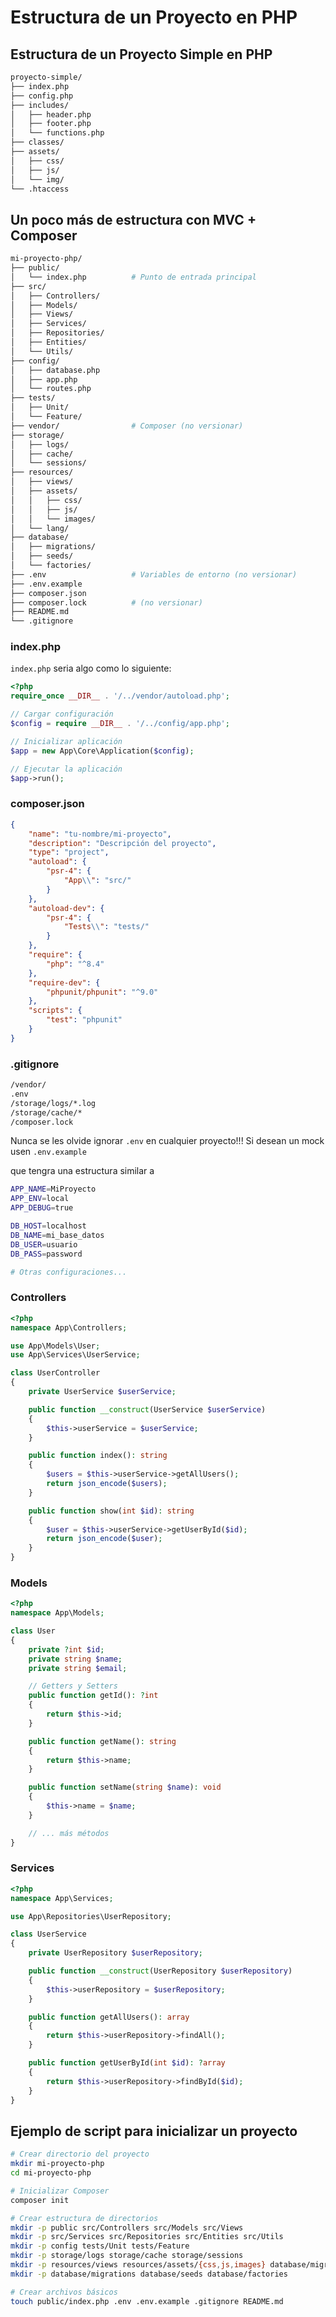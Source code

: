 # Estructura de un Proyecto en PHP


## Estructura de un Proyecto Simple en PHP

```bash
proyecto-simple/
├── index.php
├── config.php
├── includes/
│   ├── header.php
│   ├── footer.php
│   └── functions.php
├── classes/
├── assets/
│   ├── css/
│   ├── js/
│   └── img/
└── .htaccess
```

## Un poco más de estructura con MVC + Composer


```bash
mi-proyecto-php/
├── public/
│   └── index.php          # Punto de entrada principal
├── src/
│   ├── Controllers/
│   ├── Models/
│   ├── Views/
│   ├── Services/
│   ├── Repositories/
│   ├── Entities/
│   └── Utils/
├── config/
│   ├── database.php
│   ├── app.php
│   └── routes.php
├── tests/
│   ├── Unit/
│   └── Feature/
├── vendor/                # Composer (no versionar)
├── storage/
│   ├── logs/
│   ├── cache/
│   └── sessions/
├── resources/
│   ├── views/
│   ├── assets/
│   │   ├── css/
│   │   ├── js/
│   │   └── images/
│   └── lang/
├── database/
│   ├── migrations/
│   ├── seeds/
│   └── factories/
├── .env                   # Variables de entorno (no versionar)
├── .env.example
├── composer.json
├── composer.lock          # (no versionar)
├── README.md
└── .gitignore
```

### index.php

`index.php` seria algo como lo siguiente:

```php
<?php
require_once __DIR__ . '/../vendor/autoload.php';

// Cargar configuración
$config = require __DIR__ . '/../config/app.php';

// Inicializar aplicación
$app = new App\Core\Application($config);

// Ejecutar la aplicación
$app->run();
```

### composer.json

```json
{
    "name": "tu-nombre/mi-proyecto",
    "description": "Descripción del proyecto",
    "type": "project",
    "autoload": {
        "psr-4": {
            "App\\": "src/"
        }
    },
    "autoload-dev": {
        "psr-4": {
            "Tests\\": "tests/"
        }
    },
    "require": {
        "php": "^8.4"
    },
    "require-dev": {
        "phpunit/phpunit": "^9.0"
    },
    "scripts": {
        "test": "phpunit"
    }
}
```

### .gitignore

```bash
/vendor/
.env
/storage/logs/*.log
/storage/cache/*
/composer.lock
```

Nunca se les olvide ignorar `.env` en cualquier proyecto!!! Si desean un mock usen `.env.example`

 que tengra una estructura similar a 

 ```bash
APP_NAME=MiProyecto
APP_ENV=local
APP_DEBUG=true

DB_HOST=localhost
DB_NAME=mi_base_datos
DB_USER=usuario
DB_PASS=password

# Otras configuraciones...
 ```


### Controllers


```php title="Ejemplo src/Controller/UserController.php" linenums="1"
<?php
namespace App\Controllers;

use App\Models\User;
use App\Services\UserService;

class UserController
{
    private UserService $userService;

    public function __construct(UserService $userService)
    {
        $this->userService = $userService;
    }

    public function index(): string
    {
        $users = $this->userService->getAllUsers();
        return json_encode($users);
    }

    public function show(int $id): string
    {
        $user = $this->userService->getUserById($id);
        return json_encode($user);
    }
}
```

### Models

```php title="Ejemplo src/Models/User.php" linenums="1"
<?php
namespace App\Models;

class User
{
    private ?int $id;
    private string $name;
    private string $email;

    // Getters y Setters
    public function getId(): ?int
    {
        return $this->id;
    }

    public function getName(): string
    {
        return $this->name;
    }

    public function setName(string $name): void
    {
        $this->name = $name;
    }

    // ... más métodos
}
```

### Services

```php title="Ejemplo src/Services/UserService.php" linenums="1"
<?php
namespace App\Services;

use App\Repositories\UserRepository;

class UserService
{
    private UserRepository $userRepository;

    public function __construct(UserRepository $userRepository)
    {
        $this->userRepository = $userRepository;
    }

    public function getAllUsers(): array
    {
        return $this->userRepository->findAll();
    }

    public function getUserById(int $id): ?array
    {
        return $this->userRepository->findById($id);
    }
}
```



## Ejemplo de script para inicializar un proyecto


```bash title="Ejemplo de script" linenums="1"
# Crear directorio del proyecto
mkdir mi-proyecto-php
cd mi-proyecto-php

# Inicializar Composer
composer init

# Crear estructura de directorios
mkdir -p public src/Controllers src/Models src/Views
mkdir -p src/Services src/Repositories src/Entities src/Utils
mkdir -p config tests/Unit tests/Feature
mkdir -p storage/logs storage/cache storage/sessions
mkdir -p resources/views resources/assets/{css,js,images} database/migrations
mkdir -p database/migrations database/seeds database/factories

# Crear archivos básicos
touch public/index.php .env .env.example .gitignore README.md
```



